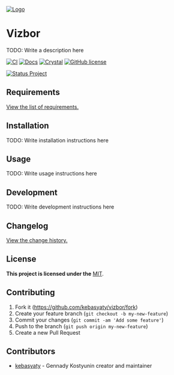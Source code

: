 [![Logo](https://github.com/kebasyaty/vizbor/raw/v0/logo/logo.svg "Logo")](https://github.com/kebasyaty/vizbor "Logo")

# Vizbor

TODO: Write a description here

[![CI](https://github.com/kebasyaty/vizbor/workflows/CI/badge.svg)](https://github.com/kebasyaty/vizbor/actions)
[![Docs](https://img.shields.io/badge/docs-available-brightgreen.svg)](https://kebasyaty.github.io/vizbor/)
[![Crystal](https://img.shields.io/badge/crystal-v1.12.0%2B-red)](https://crystal-lang.org/)
[![GitHub license](https://badgen.net/github/license/kebasyaty/vizbor)](https://github.com/kebasyaty/vizbor/blob/v0/LICENSE)

<p>
  <a href="https://github.com/kebasyaty/vizbor" alt="Status Project">
    <img src="https://github.com/kebasyaty/vizbor/raw/v0/pictures/status_project/Status_Project-Beta-.svg"
      alt="Status Project">
  </a>
</p>

## Requirements

[View the list of requirements.](https://github.com/kebasyaty/vizbor/blob/v0/REQUIREMENTS.md "Requirements")

## Installation

TODO: Write installation instructions here

## Usage

TODO: Write usage instructions here

## Development

TODO: Write development instructions here

## Changelog

[View the change history.](https://github.com/kebasyaty/vizbor/blob/v0/CHANGELOG.md "View the change history.")

## License

**This project is licensed under the** [MIT](https://github.com/kebasyaty/vizbor/blob/v0/LICENSE "MIT").

## Contributing

1. Fork it (<https://github.com/kebasyaty/vizbor/fork>)
2. Create your feature branch (`git checkout -b my-new-feature`)
3. Commit your changes (`git commit -am 'Add some feature'`)
4. Push to the branch (`git push origin my-new-feature`)
5. Create a new Pull Request

## Contributors

- [kebasyaty](https://github.com/kebasyaty) - Gennady Kostyunin creator and maintainer
